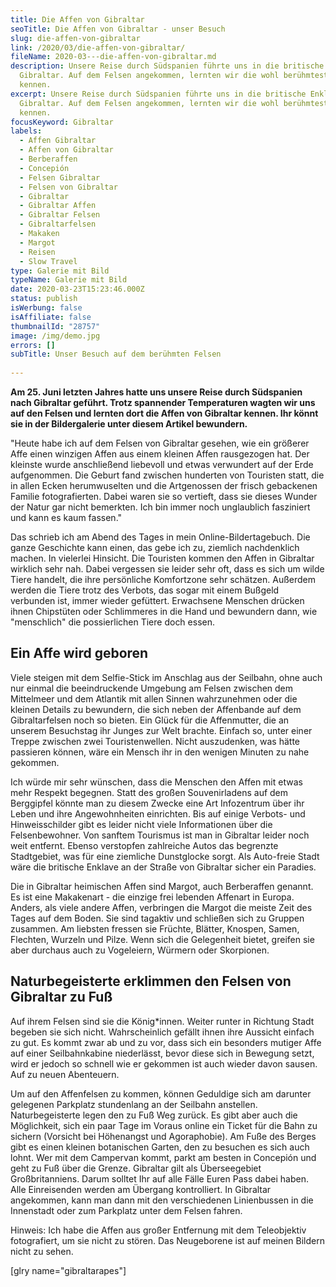 ```yaml
---
title: Die Affen von Gibraltar
seoTitle: Die Affen von Gibraltar - unser Besuch
slug: die-affen-von-gibraltar
link: /2020/03/die-affen-von-gibraltar/
fileName: 2020-03---die-affen-von-gibraltar.md
description: Unsere Reise durch Südspanien führte uns in die britische Enklave
  Gibraltar. Auf dem Felsen angekommen, lernten wir die wohl berühmtesten Affen
  kennen.
excerpt: Unsere Reise durch Südspanien führte uns in die britische Enklave
  Gibraltar. Auf dem Felsen angekommen, lernten wir die wohl berühmtesten Affen
  kennen.
focusKeyword: Gibraltar
labels:
  - Affen Gibraltar
  - Affen von Gibraltar
  - Berberaffen
  - Concepión
  - Felsen Gibraltar
  - Felsen von Gibraltar
  - Gibraltar
  - Gibraltar Affen
  - Gibraltar Felsen
  - Gibraltarfelsen
  - Makaken
  - Margot
  - Reisen
  - Slow Travel
type: Galerie mit Bild
typeName: Galerie mit Bild
date: 2020-03-23T15:23:46.000Z
status: publish
isWerbung: false
isAffiliate: false
thumbnailId: "28757"
image: /img/demo.jpg
errors: []
subTitle: Unser Besuch auf dem berühmten Felsen
  
---
```


**Am 25. Juni letzten Jahres hatte uns unsere Reise durch Südspanien nach
Gibraltar geführt. Trotz spannender Temperaturen wagten wir uns auf den Felsen
und lernten dort die Affen von Gibraltar kennen. Ihr könnt sie in der
Bildergalerie unter diesem Artikel bewundern.**

"Heute habe ich auf dem Felsen von Gibraltar gesehen, wie ein größerer Affe
einen winzigen Affen aus einem kleinen Affen rausgezogen hat. Der kleinste wurde
anschließend liebevoll und etwas verwundert auf der Erde aufgenommen. Die Geburt
fand zwischen hunderten von Touristen statt, die in allen Ecken herumwuselten
und die Artgenossen der frisch gebackenen Familie fotografierten. Dabei waren
sie so vertieft, dass sie dieses Wunder der Natur gar nicht bemerkten. Ich bin
immer noch unglaublich fasziniert und kann es kaum fassen."

Das schrieb ich am Abend des Tages in mein Online-Bildertagebuch. Die ganze
Geschichte kann einen, das gebe ich zu, ziemlich nachdenklich machen. In
vielerlei Hinsicht. Die Touristen kommen den Affen in Gibraltar wirklich sehr
nah. Dabei vergessen sie leider sehr oft, dass es sich um wilde Tiere handelt,
die ihre persönliche Komfortzone sehr schätzen. Außerdem werden die Tiere trotz
des Verbots, das sogar mit einem Bußgeld verbunden ist, immer wieder gefüttert.
Erwachsene Menschen drücken ihnen Chipstüten oder Schlimmeres in die Hand und
bewundern dann, wie "menschlich" die possierlichen Tiere doch essen.

## Ein Affe wird geboren

Viele steigen mit dem Selfie-Stick im Anschlag aus der Seilbahn, ohne auch nur
einmal die beeindruckende Umgebung am Felsen zwischen dem Mittelmeer und dem
Atlantik mit allen Sinnen wahrzunehmen oder die kleinen Details zu bewundern,
die sich neben der Affenbande auf dem Gibraltarfelsen noch so bieten. Ein Glück
für die Affenmutter, die an unserem Besuchstag ihr Junges zur Welt brachte.
Einfach so, unter einer Treppe zwischen zwei Touristenwellen. Nicht auszudenken,
was hätte passieren können, wäre ein Mensch ihr in den wenigen Minuten zu nahe
gekommen.

Ich würde mir sehr wünschen, dass die Menschen den Affen mit etwas mehr Respekt
begegnen. Statt des großen Souvenirladens auf dem Berggipfel könnte man zu
diesem Zwecke eine Art Infozentrum über ihr Leben und ihre Angewohnheiten
einrichten. Bis auf einige Verbots- und Hinweisschilder gibt es leider nicht
viele Informationen über die Felsenbewohner. Von sanftem Tourismus ist man in
Gibraltar leider noch weit entfernt. Ebenso verstopfen zahlreiche Autos das
begrenzte Stadtgebiet, was für eine ziemliche Dunstglocke sorgt. Als Auto-freie
Stadt wäre die britische Enklave an der Straße von Gibraltar sicher ein
Paradies.

Die in Gibraltar heimischen Affen sind Margot, auch Berberaffen genannt. Es ist
eine Makakenart - die einzige frei lebenden Affenart in Europa. Anders, als
viele andere Affen, verbringen die Margot die meiste Zeit des Tages auf dem
Boden. Sie sind tagaktiv und schließen sich zu Gruppen zusammen. Am liebsten
fressen sie Früchte, Blätter, Knospen, Samen, Flechten, Wurzeln und Pilze. Wenn
sich die Gelegenheit bietet, greifen sie aber durchaus auch zu Vogeleiern,
Würmern oder Skorpionen.

## Naturbegeisterte erklimmen den Felsen von Gibraltar zu Fuß

Auf ihrem Felsen sind sie die König\*innen. Weiter runter in Richtung Stadt
begeben sie sich nicht. Wahrscheinlich gefällt ihnen ihre Aussicht einfach zu
gut. Es kommt zwar ab und zu vor, dass sich ein besonders mutiger Affe auf einer
Seilbahnkabine niederlässt, bevor diese sich in Bewegung setzt, wird er jedoch
so schnell wie er gekommen ist auch wieder davon sausen. Auf zu neuen
Abenteuern.

Um auf den Affenfelsen zu kommen, können Geduldige sich am darunter gelegenen
Parkplatz stundenlang an der Seilbahn anstellen. Naturbegeisterte legen den zu
Fuß Weg zurück. Es gibt aber auch die Möglichkeit, sich ein paar Tage im Voraus
online ein Ticket für die Bahn zu sichern (Vorsicht bei Höhenangst und
Agoraphobie). Am Fuße des Berges gibt es einen kleinen botanischen Garten, den
zu besuchen es sich auch lohnt. Wer mit dem Campervan kommt, parkt am besten in
Concepión und geht zu Fuß über die Grenze. Gibraltar gilt als Überseegebiet
Großbritanniens. Darum solltet Ihr auf alle Fälle Euren Pass dabei haben. Alle
Einreisenden werden am Übergang kontrolliert. In Gibraltar angekommen, kann man
dann mit den verschiedenen Linienbussen in die Innenstadt oder zum Parkplatz
unter dem Felsen fahren.

Hinweis: Ich habe die Affen aus großer Entfernung mit dem Teleobjektiv
fotografiert, um sie nicht zu stören. Das Neugeborene ist auf meinen Bildern
nicht zu sehen.

[glry name="gibraltarapes"]

  